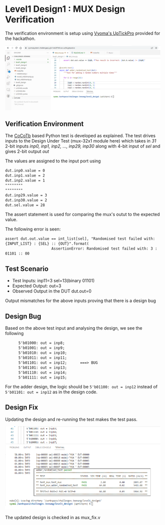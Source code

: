 # Level1 Design1 : MUX Design Verification

The verification environment is setup using [Vyoma's UpTickPro](https://vyomasystems.com) provided for the hackathon.

![](https://github.com/vyomasystems-lab/challenges-Jeenang/blob/master/raw_data/gitpod_ID_CUB.png)

## Verification Environment

The [CoCoTb](https://www.cocotb.org/) based Python test is developed as explained. The test drives inputs to the Design Under Test (mux-32x1 module here) which takes in *31* 2-bit inputs *inp0, inp1, inp2, ..., inp29, inp30* along with 4-bit input of *sel* and gives 2-bit output *out*

The values are assigned to the input port using 
```
dut.inp0.value = 0
dut.inp1.value = 2
dut.inp2.value = 1
""""""""
""""""""
dut.inp29.value = 3
dut.inp30.value = 2
dut.sel.value = 28
```

The assert statement is used for comparing the mux's outut to the expected value.

The following error is seen:
```
assert dut.out.value == int_list[sel], "Randomised test failed with: {INPUT_LIST} : {SEL} :: {OUT}".format(
                     AssertionError: Randomised test failed with: 3 : 01101 :: 00
```

## Test Scenario
- Test Inputs: inp11=3 sel=13(binary 01101)
- Expected Output: out=3
- Observed Output in the DUT dut.out=0

Output mismatches for the above inputs proving that there is a design bug

## Design Bug
Based on the above test input and analysing the design, we see the following

```
      5'b01000: out = inp8;  
      5'b01001: out = inp9;  
      5'b01010: out = inp10;
      5'b01011: out = inp11;
      5'b01101: out = inp12;      ===> BUG
      5'b01101: out = inp13;
      5'b01110: out = inp14;
      5'b01111: out = inp15;
```
For the adder design, the logic should be ``5'b01100: out = inp12`` instead of ``5'b01101: out = inp12`` as in the design code.

## Design Fix
Updating the design and re-running the test makes the test pass.

![](https://github.com/vyomasystems-lab/challenges-Jeenang/blob/master/raw_data/CUB_result_pass_level1_design1.png)

The updated design is checked in as mux_fix.v
